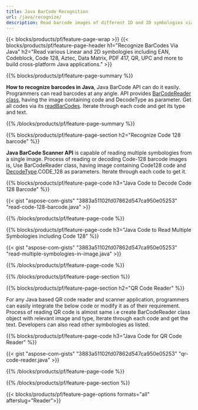```yaml
---
title: Java BarCode Recognition
url: /java/recognize/
description: Read barcode images of different 1D and 2D symbologies via Java library
---
```


{{< blocks/products/pf/feature-page-wrap >}}
{{< blocks/products/pf/feature-page-header h1="Recognize BarCodes Via Java" h2="Read various Linear and 2D symbologies including  EAN, Codeblock, Code 128, Aztec, Data Matrix, PDF 417, QR, UPC and more to build cross-platform Java applications." >}}

{{% blocks/products/pf/feature-page-summary %}}

**How to recognize barcodes in Java**, Java BarCode API can do it easily. Programmers can read barcodes at any angle. API provides [BarCodeReader class](https://apireference.aspose.com/barcode/java/com.aspose.barcode.barcoderecognition/BarCodeReader), having the image containing code and DecodeType as parameter. Get all codes via its [readBarCodes](https://apireference.aspose.com/barcode/java/com.aspose.barcode.barcoderecognition/BarCodeReader#readBarCodes--). Iterate through each code and get its type and text.  

{{% /blocks/products/pf/feature-page-summary  %}}

{{% blocks/products/pf/feature-page-section  h2="Recognize Code 128 barcode" %}}

**Java BarCode Scanner API** is capable of reading multiple symbologies from a single image. Process of reading or decoding Code-128 barcode images is, Use BarCodeReader class, having image containing Code128 code and [DecodeType](https://apireference.aspose.com/barcode/java/com.aspose.barcode.barcoderecognition/DecodeType).CODE_128 as parameters. Iterate through each code to get it.

{{% blocks/products/pf/feature-page-code h3="Java Code to Decode Code 128 Barcode" %}}

{{< gist "aspose-com-gists" "3883a51102fd07862d547ca950e05253" "read-code-128-barcode.java" >}}

{{% /blocks/products/pf/feature-page-code  %}}

{{% blocks/products/pf/feature-page-code h3="Java Code to Read Multiple Symbologies including Code 128" %}}

{{< gist "aspose-com-gists" "3883a51102fd07862d547ca950e05253" "read-multiple-symbologies-in-image.java" >}}

{{% /blocks/products/pf/feature-page-code  %}}

{{% /blocks/products/pf/feature-page-section %}}

{{% blocks/products/pf/feature-page-section  h2="QR Code Reader" %}}

For any Java based QR code reader and scanner application, programmers can easily integrate the below code or modify it as of their requirement. Process of reading QR code is almost same i.e create BarCodeReader class object with relevant image and type, Iterate through each code and get the text. Developers can also read other symbologies as listed.  

{{% blocks/products/pf/feature-page-code h3="Java Code for QR Code Reader" %}}

{{< gist "aspose-com-gists" "3883a51102fd07862d547ca950e05253" "qr-code-reader.java" >}}

{{% /blocks/products/pf/feature-page-code  %}}

{{% /blocks/products/pf/feature-page-section %}}

{{< blocks/products/pf/feature-page-options formats="all" afterslug="Reader">}}